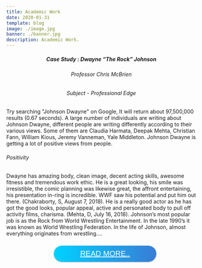 ```yaml
---
title: Academic Work
date: 2020-01-31
template: blog
image: ./image.jpg
banner: ./banner.jpg
description: Academic Work.
---
```


<style>   
.gradient-button {
    margin: 10px;
    font-family: "Arial Black", Gadget, sans-serif;
    font-size: 20px;
    padding: 15px;
    text-align: center;
    text-transform: uppercase;
    transition: 0.5s;
    background-size: 200% auto;
    color: #FFF;
    box-shadow: 0 0 20px #eee;
    border-radius: 10px;
    width: 200px;
    box-shadow: 0 1px 3px rgba(0,0,0,0.12), 0 1px 2px rgba(0,0,0,0.24);
    transition: all 0.3s cubic-bezier(.25,.8,.25,1);
    cursor: pointer;
    display: inline-block;
    border-radius: 25px;
}
.gradient-button {background-image: linear-gradient(to right, #00d2ff 0%, #3a7bd5 51%, #00d2ff 100%)}
.gradient-button:hover { background-position: right center; }

</style>   

<div style="text-align: center;"><h5>Case Study : Dwayne “The Rock” Johnson</h5></div>
<div style="text-align: center;"><h6>Professor Chris McBrien</h6></div>
<div style="text-align: center;"><h6>Subject - Professional Edge</h6></div>
<div>
    <p>
    Try searching "Johnson Dwayne" on Google,
    It will return about 97,500,000 results (0.67 seconds).
    A large number of individuals are writing about Johnson Dwayne, 
    different people are writing differently according to their various views. 
    Some of them are Claudia Harmata, Deepak Mehta, Christian Fann, William Kious, Jeremy Vanneman, Yale Middleton. 
    Johnson Dwayne is getting a lot of positive views from people.
    </p>
    <p>
    <h6>Positivity</h6>
    Dwayne has amazing body, clean image, decent acting skills, awesome fitness and tremendous work ethic. 
    He is a great looking, his smile was irresistible, the comic planning was likewise great, the affront entertaining, his presentation in-ring is incredible. 
    WWF saw his potential and put him out there. (Chakraborty, S, August 7, 2018). He is a really good actor as he has got the good looks, popular appeal, active and personated body to pull off activity films, charisma. (Mehta, D, July 16, 2018). 
    Johnson’s most popular job is as the Rock from World Wrestling Entertainment. 
    In the late 1990’s it was known as World Wrestling Federation. In the life of Johnson, almost everything originates from wrestling....
    </p>
</div>
<a class="gradient-button gradient-button-1"
 style="margin-left: 25%;width: 50%;padding: 10px;" href="https://onedrive.live.com/view.aspx?resid=3C6AC0334A39AD1!934&ithint=file%2cdocx&authkey=!AKoONXqU-REKw_A">
 Read More..</a><br />
